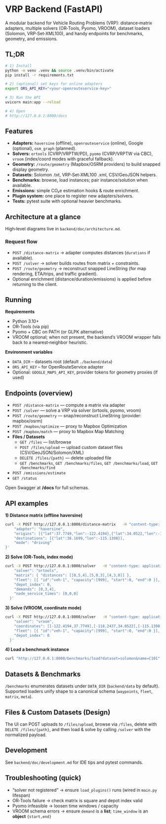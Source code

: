 # VRP Backend (FastAPI)

A modular backend for Vehicle Routing Problems (VRP): distance‑matrix adapters, multiple solvers (OR‑Tools, Pyomo, VROOM), dataset loaders (Solomon, VRP‑Set‑XML100), and handy endpoints for benchmarks, geometry, and emissions.

## TL;DR

```bash
# 1) Install
python -m venv .venv && source .venv/bin/activate
pip install -r requirements.txt

# 2) (optional) set keys for online adapters
export ORS_API_KEY="<your-openrouteservice-key>"

# 3) Run the API
uvicorn main:app --reload

# 4) Open
# http://127.0.0.1:8000/docs
```

## Features

- **Adapters:** `haversine` (offline), `openrouteservice` (online), Google (optional), `osm_graph` (planned).
- **Solvers:** `ortools` (CVRP/VRPTW/PD), `pyomo` (CVRP/VRPTW via CBC), `vroom` (index/coord modes with graceful fallback).
- **Geometry:** `/route/geometry` (Mapbox/OSRM providers) to build snapped display geometry.
- **Datasets:** Solomon .txt, VRP‑Set‑XML100 .xml, CSV/GeoJSON helpers.
- **Benchmarks:** browse, load instances; pair instance/solution when available.
- **Emissions:** simple CO₂e estimation hooks & route enrichment.
- **Plugin system:** one place to register new adapters/solvers.
- **Tests:** pytest suite with optional heavier benchmarks.

## Architecture at a glance

High‑level diagrams live in `backend/doc/architecture.md`.

### Request flow

- `POST /distance-matrix` → adapter computes distances (`durations` if available).
- `POST /solver` → solver builds routes from matrix + constraints.
- `POST /route/geometry` → reconstruct snapped LineString (for map rendering, ETA/trips, and traffic gradient).
- Optional enrichment (distance/duration/emissions) is applied before returning to the client.

## Running

**Requirements**
- Python 3.10+
- OR‑Tools (via pip)
- Pyomo + CBC on PATH (or GLPK alternative)
- VROOM optional; when not present, the backend’s VROOM wrapper falls back to a nearest‑neighbor heuristic.

**Environment variables**
- `DATA_DIR` – datasets root (default `./backend/data`)
- `ORS_API_KEY` – for OpenRouteService adapter
- Optional: `GOOGLE_MAPS_API_KEY`, provider tokens for geometry proxies (if used)

## Endpoints (overview)

- `POST /distance-matrix` — compute a matrix via adapter
- `POST /solver` — solve a VRP via solver (ortools, pyomo, vroom)
- `POST /route/geometry` — snap/reconstruct LineString (provider: mapbox/osrm)
- `POST /mapbox/optimize` — proxy to Mapbox Optimization
- `POST /mapbox/match` — proxy to Mapbox Map Matching
- **Files / Datasets**
  - `GET /files` — list/browse
  - `POST /files/upload` — upload custom dataset files (CSV/GeoJSON/Solomon/XML)
  - `DELETE /files/{path}` — delete uploaded file
  - `GET /benchmarks`, `GET /benchmarks/files`, `GET /benchmarks/load`, `GET /benchmarks/find`
- `POST /emissions/estimate`
- `GET /status`

Open Swagger at **/docs** for full schemas.

## API examples

**1) Distance matrix (offline haversine)**
```bash
curl -X POST http://127.0.0.1:8000/distance-matrix   -H "content-type: application/json"   -d '{
    "adapter": "haversine",
    "origins": [{"lat":37.7749,"lon":-122.4194},{"lat":34.0522,"lon":-118.2437}],
    "destinations": [{"lat":36.1699,"lon":-115.1398}],
    "mode": "driving"
}'
```

**2) Solve (OR‑Tools, index mode)**
```bash
curl -X POST http://127.0.0.1:8000/solver   -H "content-type: application/json"   -d '{
    "solver": "ortools",
    "matrix": { "distances": [[0,5,4],[5,0,3],[4,3,0]] },
    "fleet": [{ "id":"veh-1", "capacity":[999], "start":0, "end":0 }],
    "depot_index": 0,
    "demands": [0,3,4],
    "node_service_times": [0,0,0]
  }'
```

**3) Solve (VROOM, coordinate mode)**
```bash
curl -X POST http://127.0.0.1:8000/solver   -H "content-type: application/json"   -d '{
    "solver": "vroom",
    "coordinates": [[-122.4194,37.7749],[-118.2437,34.0522],[-115.1398,36.1699]],
    "fleet": [{ "id":"veh-1", "capacity":[999], "start":0, "end":0 }],
    "depot_index": 0
  }'
```

**4) Load a benchmark instance**
```bash
curl "http://127.0.0.1:8000/benchmarks/load?dataset=solomon&name=C101"
```

## Datasets & Benchmarks

`/benchmarks` enumerates datasets under `DATA_DIR` (`backend/data` by default). Supported loaders unify shape to a canonical schema (`waypoints`, `fleet`, `matrix`, `meta`).

## Files & Custom Datasets (Design)

The UI can POST uploads to `/files/upload`, browse via `/files`, delete with `DELETE /files/{path}`, and then load & solve by calling `/solver` with the normalized payload.

## Development

See `backend/doc/development.md` for IDE tips and pytest commands.

## Troubleshooting (quick)

- “solver not registered” → ensure `load_plugins()` runs (wired in `main.py` lifespan)
- OR‑Tools failure → check matrix is square and depot index valid
- Pyomo infeasible → loosen time windows / capacity
- VROOM schema errors → ensure `demand` is a **list**; `time_window` is an **object** `{start,end}`
